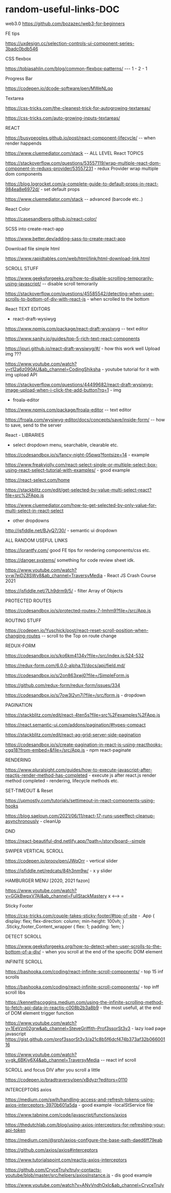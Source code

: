# random-useful-links-DOC

web3.0
https://github.com/bozazec/web3-for-beginners

FE tips

https://uxdesign.cc/selection-controls-ui-component-series-3badc0bdb546


CSS flexbox

https://tobiasahlin.com/blog/common-flexbox-patterns/    ---  1 - 2 - 1 


Progress Bar

https://codepen.io/dcode-software/pen/MWeNLqo


Textarea

https://css-tricks.com/the-cleanest-trick-for-autogrowing-textareas/

https://css-tricks.com/auto-growing-inputs-textareas/


REACT

https://busypeoples.github.io/post/react-component-lifecycle/  -- when render happends

https://www.cluemediator.com/stack  -- ALL LEVEL React TOPICS

https://stackoverflow.com/questions/53557119/wrap-multiple-react-dom-component-in-reduxs-provider/53557231 - redux Provider wrap multiple dom components

https://blog.logrocket.com/a-complete-guide-to-default-props-in-react-984ea8e6972d/ - set default props

https://www.cluemediator.com/stack  -- advanced (barcode etc..)

React Color

https://casesandberg.github.io/react-color/



SCSS into create-react-app

https://www.better.dev/adding-sass-to-create-react-app



Download file simple html

https://www.rapidtables.com/web/html/link/html-download-link.html



SCROLL STUFF

https://www.geeksforgeeks.org/how-to-disable-scrolling-temporarily-using-javascript/   -- disable scroll temorarily

https://stackoverflow.com/questions/45585542/detecting-when-user-scrolls-to-bottom-of-div-with-react-js  - when scrolled to the bottom

React TEXT EDITORS

- react-draft-wysiwyg

https://www.npmjs.com/package/react-draft-wysiwyg -- text editor

https://www.sanity.io/guides/top-5-rich-text-react-components

https://jpuri.github.io/react-draft-wysiwyg/#/ - how this work well Upload img ???

https://www.youtube.com/watch?v=t12a6z090AU&ab_channel=CodingShiksha - youtube tutorial for it with img upload API

https://stackoverflow.com/questions/44499682/react-draft-wysiwyg-image-upload-when-i-click-the-add-button?rq=1 - img

- froala-editor

https://www.npmjs.com/package/froala-editor -- text editor

https://froala.com/wysiwyg-editor/docs/concepts/save/inside-form/   -- how to save, send to the server 



React - LIBRARIES

- select dropdown menu, searchable, clearable etc.

https://codesandbox.io/s/fancy-night-05pwq?fontsize=14  - example

https://www.freakyjolly.com/react-select-single-or-multiple-select-box-using-react-select-tutorial-with-examples/  - good example

https://react-select.com/home 

https://stackblitz.com/edit/get-selected-by-value-multi-select-react?file=src%2FApp.js

https://www.cluemediator.com/how-to-get-selected-by-only-value-for-multi-select-in-react-select

- other dropdowns

http://jsfiddle.net/BJyQ7/30/  - semantic ui dropdown



ALL RANDOM USEFUL LINKS

https://lorantfy.com/      good FE tips for rendering components/css etc. 

https://danger.systems/    something for code review sheet idk.

https://www.youtube.com/watch?v=w7ejDZ8SWv8&ab_channel=TraversyMedia   - React JS Crash Course 2021

https://jsfiddle.net/7Lh9drm9/5/ - filter Array of Objects



PROTECTED ROUTES

https://codesandbox.io/s/protected-routes-7-lmhm9?file=/src/App.js



ROUTING STUFF

https://codepen.io/Yuschick/post/react-reset-scroll-position-when-changing-routes  -- scroll to the Top on route change



REDUX-FORM

https://codesandbox.io/s/ko6km4134v?file=/src/index.js:524-532

https://redux-form.com/6.0.0-alpha.11/docs/api/field.md/

https://codesandbox.io/s/2on863xwj0?file=/SimpleForm.js

https://github.com/redux-form/redux-form/issues/334

https://codesandbox.io/s/7ow3l2yn7j?file=/src/form.js  - dropdown



PAGINATION

https://stackblitz.com/edit/react-4ten5s?file=src%2Fexamples%2FApp.js

https://react.semantic-ui.com/addons/pagination/#types-compact

https://stackblitz.com/edit/react-ag-grid-server-side-pagination

https://codesandbox.io/s/create-pagination-in-react-js-using-reacthooks-cgq18?from-embed=&file=/src/App.js - npm react-paginate



RENDERING

https://www.pluralsight.com/guides/how-to-execute-javascript-after-reactjs-render-method-has-completed   - execute js after react.js render method completed - rendering, lifecycle methods etc.



SET-TIMEOUT & Reset

https://upmostly.com/tutorials/settimeout-in-react-components-using-hooks

https://blog.saeloun.com/2021/06/11/react-17-runs-useeffect-cleanup-asynchronously  - cleanUp



DND

https://react-beautiful-dnd.netlify.app/?path=/story/board--simple



SWIPER VERTICAL SCROLL

https://codepen.io/proov/pen/JWqOrr - vertical slider

https://jsfiddle.net/redcats/84h3nm9w/ - x y slider


HAMBURGER MENU [2020, 2021 fazon]

https://www.youtube.com/watch?v=GGkBwpxV7AI&ab_channel=FullStackMastery   x  <-->  =



Sticky Footer

https://css-tricks.com/couple-takes-sticky-footer/#top-of-site  -   .App {
  display: flex;
  flex-direction: column;
  min-height: 100vh;
}
.Sticky_footer_Content_wrapper {
  flex: 1;
  padding: 1em;
}



DETECT SCROLL

https://www.geeksforgeeks.org/how-to-detect-when-user-scrolls-to-the-bottom-of-a-div/   - when you scroll at the end of the specific DOM element



INFINITE SCROLL

https://bashooka.com/coding/react-infinite-scroll-components/  - top 15 inf scrolls

https://bashooka.com/coding/react-infinite-scroll-components/  - top inff scroll libs

https://kennethscoggins.medium.com/using-the-infinite-scrolling-method-to-fetch-api-data-in-reactjs-c008b2b3a8b9 - the most usefull, at the end of DOM element trigger function

https://www.youtube.com/watch?v=1EeVzn02grw&ab_channel=SteveGriffith-Prof3ssorSt3v3 - lazy load page javascript
https://gist.github.com/prof3ssorSt3v3/a21c8b5f6dcf474b373af32b06600116

https://www.youtube.com/watch?v=gk_6BKiy6X4&ab_channel=TraversyMedia -- react inf scroll



SCROLL and focus DIV after you scroll a little

https://codepen.io/bradtraversy/pen/xBdyzr?editors=0110



INTERCEPTORS axios

https://medium.com/swlh/handling-access-and-refresh-tokens-using-axios-interceptors-3970b601a5da  -  good example -localStService file

https://www.tabnine.com/code/javascript/functions/axios

https://thedutchlab.com/blog/using-axios-interceptors-for-refreshing-your-api-token

https://medium.com/@srph/axios-configure-the-base-path-daed6ff79eab

https://github.com/axios/axios#interceptors

https://www.tutorialspoint.com/reactjs-axios-interceptors

https://github.com/CryceTruly/truly-contacts-youtube/blob/master/src/helpers/axiosInstance.js    - dis good example

https://www.youtube.com/watch?v=ANvVndhOxIc&ab_channel=CryceTruly
